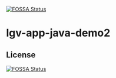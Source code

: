 [![FOSSA Status](https://app.fossa.com/api/projects/git%2Bgithub.com%2Fluisgarciaxygeni%2Flgv-app-java-demo2.svg?type=shield)](https://app.fossa.com/projects/git%2Bgithub.com%2Fluisgarciaxygeni%2Flgv-app-java-demo2?ref=badge_shield)

# lgv-app-java-demo2

## License
[![FOSSA Status](https://app.fossa.com/api/projects/git%2Bgithub.com%2Fluisgarciaxygeni%2Flgv-app-java-demo2.svg?type=large)](https://app.fossa.com/projects/git%2Bgithub.com%2Fluisgarciaxygeni%2Flgv-app-java-demo2?ref=badge_large)